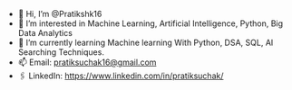 - 👋 Hi, I’m @Pratikshk16
- 👀 I’m interested in Machine Learning, Artificial Intelligence, Python, Big Data Analytics
- 🌱 I’m currently learning Machine learning With Python, DSA, SQL, AI Searching Techniques.
- 📫 Email: pratiksuchak16@gmail.com
- 🖇️ LinkedIn: https://www.linkedin.com/in/pratiksuchak/
  


